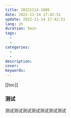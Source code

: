 ```yaml
---
title: 20221114-1605
date: 2022-11-14 17:42:51
update: 2022-11-14 17:42:51
lang: zh
duration: 5min
tags:
  - 
  - 
categories:
  - 
  - 
description: 
cover: 
keywords: 
---
```

[[toc]]

### 测试
测试测试测试测试测试测试测试